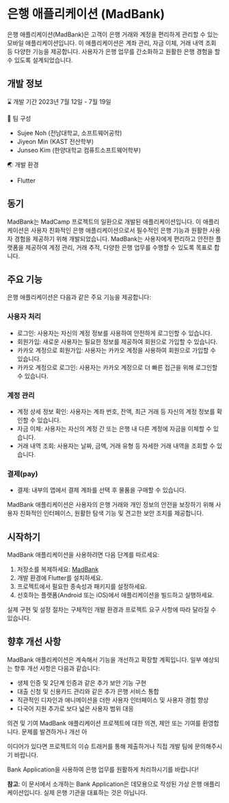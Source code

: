 # 은행 애플리케이션 (MadBank)

은행 애플리케이션(MadBank)은 고객이 은행 거래와 계정을 편리하게 관리할 수 있는 모바일 애플리케이션입니다. 이 애플리케이션은 계좌 관리, 자금 이체, 거래 내역 조회 등 다양한 기능을 제공합니다. 사용자가 은행 업무를 간소화하고 원활한 은행 경험을 할 수 있도록 설계되었습니다.

## 개발 정보
⌛️ 개발 기간
2023년 7월 12일 - 7월 19일

👫 팀 구성
- Sujee Noh (전남대학교, 소프트웨어공학)
- Jiyeon Min (KAST 전산학부)
- Junseo Kim (한양대학교 컴퓨트소프트웨어학부)

🌏 개발 환경
- Flutter

## 동기
MadBank는 MadCamp 프로젝트의 일환으로 개발된 애플리케이션입니다. 이 애플리케이션은 사용자 친화적인 은행 애플리케이션으로서 필수적인 은행 기능과 원활한 사용자 경험을 제공하기 위해 개발되었습니다. MadBank는 사용자에게 편리하고 안전한 플랫폼을 제공하여 계정 관리, 거래 추적, 다양한 은행 업무를 수행할 수 있도록 목표로 합니다.

## 주요 기능
은행 애플리케이션은 다음과 같은 주요 기능을 제공합니다:

### 사용자 처리
- 로그인: 사용자는 자신의 계정 정보를 사용하여 안전하게 로그인할 수 있습니다.
- 회원가입: 새로운 사용자는 필요한 정보를 제공하여 회원으로 가입할 수 있습니다.
- 카카오 계정으로 회원가입: 사용자는 카카오 계정을 사용하여 회원으로 가입할 수 있습니다.
- 카카오 계정으로 로그인: 사용자는 카카오 계정으로 더 빠른 접근을 위해 로그인할 수 있습니다.

### 계정 관리
- 계정 상세 정보 확인: 사용자는 계좌 번호, 잔액, 최근 거래 등 자신의 계정 정보를 확인할 수 있습니다.
- 자금 이체: 사용자는 자신의 계정 간 또는 은행 내 다른 계정에 자금을 이체할 수 있습니다.
- 거래 내역 조회: 사용자는 날짜, 금액, 거래 유형 등 자세한 거래 내역을 조회할 수 있습니다.

### 결제(pay)
- 결제: 내부의 앱에서 결제 계좌를 선택 후 물품을 구매할 수 있습니다.

MadBank 애플리케이션은 사용자의 은행 거래와 개인 정보의 안전을 보장하기 위해 사용자 친화적인 인터페이스, 원활한 탐색 기능 및 견고한 보안 조치를 제공합니다.

## 시작하기
MadBank 애플리케이션을 사용하려면 다음 단계를 따르세요:

1. 저장소를 복제하세요: [MadBank](https://github.com/su-giana/mad-bank-front.git)
2. 개발 환경에 Flutter를 설치하세요.
3. 프로젝트에서 필요한 종속성과 패키지를 설정하세요.
4. 선호하는 플랫폼(Android 또는 iOS)에서 애플리케이션을 빌드하고 실행하세요.

실제 구현 및 설정 절차는 구체적인 개발 환경과 프로젝트 요구 사항에 따라 달라질 수 있습니다.

## 향후 개선 사항
MadBank 애플리케이션은 계속해서 기능을 개선하고 확장할 계획입니다. 일부 예상되는 향후 개선 사항은 다음과 같습니다:

- 생체 인증 및 2단계 인증과 같은 추가 보안 기능 구현
- 대출 신청 및 신용카드 관리와 같은 추가 은행 서비스 통합
- 직관적인 디자인과 애니메이션을 더한 사용자 인터페이스 및 사용자 경험 향상
- 다국어 지원 추가로 보다 넓은 사용자 범위 대응

의견 및 기여
MadBank 애플리케이션 프로젝트에 대한 의견, 제안 또는 기여를 환영합니다. 문제를 발견하거나 개선 아

이디어가 있다면 프로젝트의 이슈 트래커를 통해 제출하거나 직접 개발 팀에 문의해주시기 바랍니다.

Bank Application을 사용하여 은행 업무를 원활하게 처리하시기를 바랍니다!

**참고**: 이 문서에서 소개하는 Bank Application은 데모용으로 작성된 가상 은행 애플리케이션입니다. 실제 은행 기관을 대표하는 것은 아닙니다.

